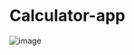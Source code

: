 # Calculator-app

![image](https://github.com/user-attachments/assets/8abe66f8-a1f2-4495-bc17-45f64bc723b8)
